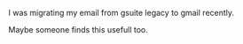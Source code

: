 I was migrating my email from gsuite legacy to gmail recently.

Maybe someone finds this usefull too.
